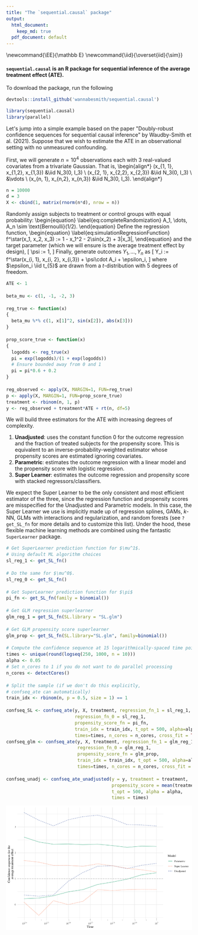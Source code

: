 ```yaml
---
title: "The `sequential.causal` package"
output:
  html_document:
    keep_md: true
  pdf_document: default
---
```


\newcommand{\EE}{\mathbb E}
\newcommand{\iid}{\overset{iid}{\sim}}



#### `sequential.causal` is an R package for sequential inference of the average treatment effect (ATE).

To download the package, run the following 

```r
devtools::install_github('wannabesmith/sequential.causal')
```


```r
library(sequential.causal)
library(parallel)
```

Let's jump into a simple example based on the paper "Doubly-robust confidence sequences for sequential causal inference" by Waudby-Smith et al. (2021). Suppose that we wish to estimate the ATE in an observational setting with no unmeasured confounding.

First, we will generate $n = 10^4$ observations each with 3 real-valued covariates from a trivariate Gaussian. That is,
\begin{align*}
    (x_{1, 1}, x_{1,2}, x_{1,3}) &\iid N_3(0, I_3) \\
    (x_{2, 1}, x_{2,2}, x_{2,3}) &\iid N_3(0, I_3) \\
    &\vdots \\
    (x_{n, 1}, x_{n,2}, x_{n,3}) &\iid N_3(0, I_3). 
\end{align*} 


```r
n = 10000
d = 3
X <- cbind(1, matrix(rnorm(n*d), nrow = n))
```

Randomly assign subjects to treatment or control groups with equal probability:
\begin{equation}
\label{eq:completeRandomization}
    A_1, \dots, A_n \sim \text{Bernoulli}(1/2). 
\end{equation}
Define the regression function,
\begin{equation}
\label{eq:simulationRegressionFunction}
    f^\star(x_1, x_2, x_3) := 1 - x_1^2 - 2\sin(x_2) + 3|x_3|, 
\end{equation} 
and the target parameter (which we will ensure is the average treatment effect by design),
\[ \psi := 1, \]
Finally, generate outcomes $Y_1, \dots, Y_n$ as 
\[ Y_i := f^\star(x_{i, 1}, x_{i, 2}, x_{i,3}) + \psi\cdot A_i + \epsilon_i,
\]
where $\epsilon_i \iid t_{5}$ are drawn from a $t$-distribution with 5 degrees of freedom.


```r
ATE <- 1

beta_mu <- c(1, -1, -2, 3)

reg_true <- function(x)
{
  beta_mu %*% c(1, x[1]^2, sin(x[2]), abs(x[3]))
}

prop_score_true <- function(x)
{
  logodds <- reg_true(x)
  pi = exp(logodds)/(1 + exp(logodds))
  # Ensure bounded away from 0 and 1
  pi = pi*0.6 + 0.2
}

reg_observed <- apply(X, MARGIN=1, FUN=reg_true)
p <- apply(X, MARGIN=1, FUN=prop_score_true)
treatment <- rbinom(n, 1, p)
y <- reg_observed + treatment*ATE + rt(n, df=5)
```

We will build three estimators for the ATE with increasing degrees of complexity.

1. **Unadjusted**: uses the constant function $0$ for the outcome regression and the fraction of treated subjects for the propensity score. This is equivalent to an inverse-probability-weighted estimator whose propensity scores are estimated ignoring covariates.
2. **Parametric**: estimates the outcome regression with a linear model and the propensity score with logistic regression.
3. **Super Learner**: estimates the outcome regression and propensity score with stacked regressors/classifiers.

We expect the Super Learner to be the only consistent and most efficient estimator of the three, since the regression function and propensity scores are misspecified for the Unadjusted and Parametric models. 
In this case, the Super Learner we use is implicitly made up of regression splines, GAMs, $k$-NN, GLMs with interactions and regularization, and random forests (see `?get_SL_fn` for more details and to customize this list). Under the hood, these flexible machine learning methods are combined using the fantastic `SuperLearner` package.



```r
# Get SuperLearner prediction function for $\mu^1$.
# Using default ML algorithm choices
sl_reg_1 <- get_SL_fn()

# Do the same for $\mu^0$.
sl_reg_0 <- get_SL_fn()

# Get SuperLearner prediction function for $\pi$
pi_fn <- get_SL_fn(family = binomial())

# Get GLM regression superlearner
glm_reg_1 = get_SL_fn(SL.library = "SL.glm")

# Get GLM propensity score superlearner
glm_prop <- get_SL_fn(SL.library="SL.glm", family=binomial())

# Compute the confidence sequence at 15 logarithmically-spaced time points
times <- unique(round(logseq(250, 1000, n = 10)))
alpha <- 0.05
# Set n_cores to 1 if you do not want to do parallel processing
n_cores <- detectCores()

# Split the sample (if we don't do this explicitly,
# confseq_ate can automatically)
train_idx <- rbinom(n, p = 0.5, size = 1) == 1

confseq_SL <- confseq_ate(y, X, treatment, regression_fn_1 = sl_reg_1,
                          regression_fn_0 = sl_reg_1,
                          propensity_score_fn = pi_fn,
                          train_idx = train_idx, t_opt = 500, alpha=alpha,
                          times=times, n_cores = n_cores, cross_fit = TRUE)
confseq_glm <- confseq_ate(y, X, treatment, regression_fn_1 = glm_reg_1,
                           regression_fn_0 = glm_reg_1,
                           propensity_score_fn = glm_prop,
                           train_idx = train_idx, t_opt = 500, alpha=alpha,
                           times=times, n_cores = n_cores, cross_fit = TRUE)

confseq_unadj <- confseq_ate_unadjusted(y = y, treatment = treatment,
                                        propensity_score = mean(treatment),
                                        t_opt = 500, alpha = alpha,
                                        times = times)
```

![](Guide_to_sequential_causal_files/figure-html/unnamed-chunk-6-1.png)<!-- -->

